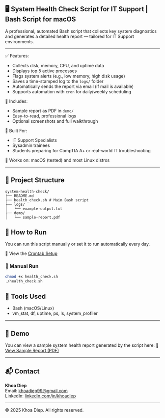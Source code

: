## 🖥️ System Health Check Script for IT Support | Bash Script for macOS

A professional, automated Bash script that collects key system diagnostics and generates a detailed health report — tailored for IT Support environments.

---

✅ Features:
- Collects disk, memory, CPU, and uptime data
- Displays top 5 active processes
- Flags system alerts (e.g., low memory, high disk usage)
- Saves a time-stamped log to the `logs/` folder
- Automatically sends the report via email (if mail is available)
- Supports automation with `cron` for daily/weekly scheduling

📄 Includes:
- Sample report as PDF in `demo/`
- Easy-to-read, professional logs
- Optional screenshots and full walkthrough

🧰 Built For:
- IT Support Specialists
- Sysadmin trainees
- Students preparing for CompTIA A+ or real-world IT troubleshooting

📍 Works on: macOS (tested) and most Linux distros

---


## 📂 Project Structure
```
system-health-check/
├── README.md
├── health_check.sh # Main Bash script
├── logs/
│   └── example-output.txt
├── demo/
│   └── sample-report.pdf
```

## 🚀 How to Run

You can run this script manually or set it to run automatically every day.

📄 View the [Crontab Setup](crontab-setup.md)
### 🔹 Manual Run
```bash
chmod +x health_check.sh
./health_check.sh
```
## 🧰 Tools Used
- Bash (macOS/Linux)
- vm_stat, df, uptime, ps, ls, system_profiler

---
## 📸  Demo
You can view a sample system health report generated by the script here:
📄 [View Sample Report (PDF)](demo/sample-report.pdf)

---

## 📬 Contact

**Khoa Diep**  
Email: [khoadiep99@gmail.com](mailto:khoadiep99@gmail.com)  
LinkedIn: [linkedin.com/in/khoadiep](https://www.linkedin.com/in/khoadiep)

---

© 2025 Khoa Diep. All rights reserved.
